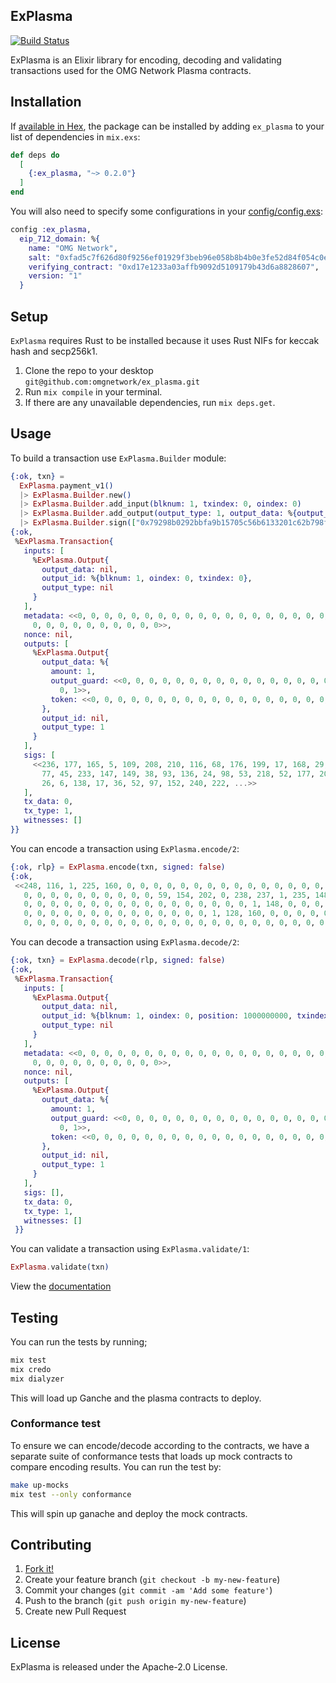 ## ExPlasma
[![Build Status](https://circleci.com/gh/omgnetwork/ex_plasma.svg?style=svg)](https://circleci.com/gh/omgnetwork/ex_plasma)

ExPlasma is an Elixir library for encoding, decoding and validating transactions used for the OMG Network Plasma contracts.

## Installation

If [available in Hex](https://hex.pm/docs/publish), the package can be installed
by adding `ex_plasma` to your list of dependencies in `mix.exs`:

```elixir
def deps do
  [
    {:ex_plasma, "~> 0.2.0"}
  ]
end
```

You will also need to specify some configurations in your [config/config.exs]():

```elixir
config :ex_plasma,
  eip_712_domain: %{
    name: "OMG Network",
    salt: "0xfad5c7f626d80f9256ef01929f3beb96e058b8b4b0e3fe52d84f054c0e2a7a83",
    verifying_contract: "0xd17e1233a03affb9092d5109179b43d6a8828607",
    version: "1"
  }
```

## Setup

`ExPlasma` requires Rust to be installed because it uses Rust NIFs for keccak hash and secp256k1.

1. Clone the repo to your desktop `git@github.com:omgnetwork/ex_plasma.git`
2. Run `mix compile` in your terminal.
3. If there are any unavailable dependencies, run `mix deps.get`.

## Usage

To build a transaction use `ExPlasma.Builder` module:

``` elixir
{:ok, txn} =
  ExPlasma.payment_v1()
  |> ExPlasma.Builder.new()
  |> ExPlasma.Builder.add_input(blknum: 1, txindex: 0, oindex: 0)
  |> ExPlasma.Builder.add_output(output_type: 1, output_data: %{output_guard: <<1::160>>, token: <<0::160>>, amount: 1})
  |> ExPlasma.Builder.sign(["0x79298b0292bbfa9b15705c56b6133201c62b798f102d7d096d31d7637f9b2382"])
{:ok,
 %ExPlasma.Transaction{
   inputs: [
     %ExPlasma.Output{
       output_data: nil,
       output_id: %{blknum: 1, oindex: 0, txindex: 0},
       output_type: nil
     }
   ],
   metadata: <<0, 0, 0, 0, 0, 0, 0, 0, 0, 0, 0, 0, 0, 0, 0, 0, 0, 0, 0, 0, 0, 0,
     0, 0, 0, 0, 0, 0, 0, 0, 0, 0>>,
   nonce: nil,
   outputs: [
     %ExPlasma.Output{
       output_data: %{
         amount: 1,
         output_guard: <<0, 0, 0, 0, 0, 0, 0, 0, 0, 0, 0, 0, 0, 0, 0, 0, 0, 0,
           0, 1>>,
         token: <<0, 0, 0, 0, 0, 0, 0, 0, 0, 0, 0, 0, 0, 0, 0, 0, 0, 0, 0, 0>>
       },
       output_id: nil,
       output_type: 1
     }
   ],
   sigs: [
     <<236, 177, 165, 5, 109, 208, 210, 116, 68, 176, 199, 17, 168, 29, 30, 198,
       77, 45, 233, 147, 149, 38, 93, 136, 24, 98, 53, 218, 52, 177, 200, 127,
       26, 6, 138, 17, 36, 52, 97, 152, 240, 222, ...>>
   ],
   tx_data: 0,
   tx_type: 1,
   witnesses: []
}}
```

You can encode a transaction using `ExPlasma.encode/2`:

``` elixir
{:ok, rlp} = ExPlasma.encode(txn, signed: false)
{:ok,
 <<248, 116, 1, 225, 160, 0, 0, 0, 0, 0, 0, 0, 0, 0, 0, 0, 0, 0, 0, 0, 0, 0, 0,
   0, 0, 0, 0, 0, 0, 0, 0, 0, 0, 59, 154, 202, 0, 238, 237, 1, 235, 148, 0, 0,
   0, 0, 0, 0, 0, 0, 0, 0, 0, 0, 0, 0, 0, 0, 0, 0, 0, 1, 148, 0, 0, 0, 0, 0, 0,
   0, 0, 0, 0, 0, 0, 0, 0, 0, 0, 0, 0, 0, 0, 1, 128, 160, 0, 0, 0, 0, 0, 0, 0,
   0, 0, 0, 0, 0, 0, 0, 0, 0, 0, 0, 0, 0, 0, 0, 0, 0, 0, 0, 0, 0, 0, 0, 0, 0>>}
```

You can decode a transaction using `ExPlasma.decode/2`:

``` elixir
{:ok, txn} = ExPlasma.decode(rlp, signed: false)
{:ok,
 %ExPlasma.Transaction{
   inputs: [
     %ExPlasma.Output{
       output_data: nil,
       output_id: %{blknum: 1, oindex: 0, position: 1000000000, txindex: 0},
       output_type: nil
     }
   ],
   metadata: <<0, 0, 0, 0, 0, 0, 0, 0, 0, 0, 0, 0, 0, 0, 0, 0, 0, 0, 0, 0, 0, 0,
     0, 0, 0, 0, 0, 0, 0, 0, 0, 0>>,
   nonce: nil,
   outputs: [
     %ExPlasma.Output{
       output_data: %{
         amount: 1,
         output_guard: <<0, 0, 0, 0, 0, 0, 0, 0, 0, 0, 0, 0, 0, 0, 0, 0, 0, 0,
           0, 1>>,
         token: <<0, 0, 0, 0, 0, 0, 0, 0, 0, 0, 0, 0, 0, 0, 0, 0, 0, 0, 0, 0>>
       },
       output_id: nil,
       output_type: 1
     }
   ],
   sigs: [],
   tx_data: 0,
   tx_type: 1,
   witnesses: []
 }}
```

You can validate a transaction using `ExPlasma.validate/1`:

``` elixir
ExPlasma.validate(txn)
```

View the [documentation](https://hexdocs.pm/ex_plasma)

## Testing

You can run the tests by running;

```sh
mix test
mix credo
mix dialyzer
```

This will load up Ganche and the plasma contracts to deploy.


### Conformance test

To ensure we can encode/decode according to the contracts, we have a separate suite of conformance tests that
loads up mock contracts to compare encoding results. You can run the test by:

```sh
make up-mocks
mix test --only conformance
```

This will spin up ganache and deploy the mock contracts.

## Contributing

1. [Fork it!](https://github.com/omgnetwork/ex_plasma)
2. Create your feature branch (`git checkout -b my-new-feature`)
3. Commit your changes (`git commit -am 'Add some feature'`)
4. Push to the branch (`git push origin my-new-feature`)
5. Create new Pull Request

## License

ExPlasma is released under the Apache-2.0 License.
